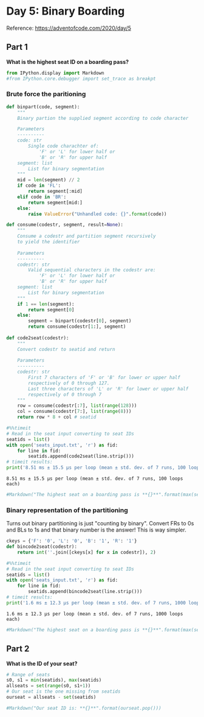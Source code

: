 # Day 5: Binary Boarding

Reference: https://adventofcode.com/2020/day/5

## Part 1

**What is the highest seat ID on a boarding pass?**


```python
from IPython.display import Markdown
#from IPython.core.debugger import set_trace as breakpt
```

### Brute force the paritioning


```python
def binpart(code, segment):
    """
    Binary partion the supplied segment according to code character

    Parameters
    ----------
    code: str
        Single code charachter of:
            'F' or 'L' for lower half or
            'B' or 'R' for upper half
    segment: list
        List for binary segmentation
    """
    mid = len(segment) // 2
    if code in 'FL':
        return segment[:mid]
    elif code in 'BR':
        return segment[mid:]
    else:
        raise ValueError("Unhandled code: {}".format(code))

def consume(codestr, segment, result=None):
    """
    Consume a codestr and partition segment recursively
    to yield the identifier
    
    Parameters
    ----------
    codestr: str
        Valid sequential characters in the codestr are:
            'F' or 'L' for lower half or
            'B' or 'R' for upper half
    segment: list
        List for binary segmentation
    """
    if 1 == len(segment):
        return segment[0]
    else:
        segment = binpart(codestr[0], segment)
        return consume(codestr[1:], segment)
    
def code2seat(codestr):
    """
    Convert codestr to seatid and return
    
    Parameters
    ----------
    codestr: str
        First 7 characters of 'F' or 'B' for lower or upper half
        respectively of 0 through 127.
        Last three characters of 'L' or 'R' for lower or upper half
        respectively of 0 through 7
    """
    row = consume(codestr[:7], list(range(128)))
    col = consume(codestr[7:], list(range(8)))
    return row * 8 + col # seatid
```


```python
#%%timeit
# Read in the seat input converting to seat IDs
seatids = list()
with open('seats_input.txt', 'r') as fid:
    for line in fid:
        seatids.append(code2seat(line.strip()))
# timeit results:
print('8.51 ms ± 15.5 µs per loop (mean ± std. dev. of 7 runs, 100 loops each)')
```

    8.51 ms ± 15.5 µs per loop (mean ± std. dev. of 7 runs, 100 loops each)
    


```python
#Markdown("The highest seat on a boarding pass is **{}**".format(max(seatids)))
```

### Binary representation of the partitioning

Turns out binary partitioning is just "counting by binary".
Convert FRs to 0s and BLs to 1s and that binary number is the answer!
This is way simpler.


```python
ckeys = {'F': '0', 'L': '0', 'B': '1', 'R': '1'}
def bincode2seat(codestr):
    return int(''.join([ckeys[x] for x in codestr]), 2)
```


```python
#%%timeit
# Read in the seat input converting to seat IDs
seatids = list()
with open('seats_input.txt', 'r') as fid:
    for line in fid:
        seatids.append(bincode2seat(line.strip()))
# timeit results:
print('1.6 ms ± 12.3 µs per loop (mean ± std. dev. of 7 runs, 1000 loops each)')
```

    1.6 ms ± 12.3 µs per loop (mean ± std. dev. of 7 runs, 1000 loops each)
    


```python
#Markdown("The highest seat on a boarding pass is **{}**".format(max(seatids)))
```

## Part 2

**What is the ID of your seat?**


```python
# Range of seats
s0, s1 = min(seatids), max(seatids)
allseats = set(range(s0, s1+1))
# Our seat is the one missing from seatids
ourseat = allseats - set(seatids)
```


```python
#Markdown("Our seat ID is: **{}**".format(ourseat.pop()))
```
